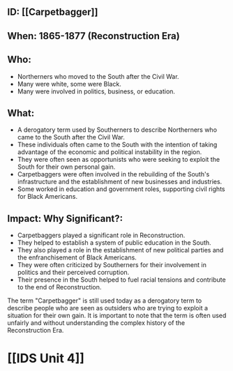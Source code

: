 ## ID: [[Carpetbagger]] 
## When:  1865-1877 (Reconstruction Era)

## Who: 
- Northerners who moved to the South after the Civil War. 
- Many were white, some were Black.
- Many were involved in politics, business, or education.

## What: 
- A derogatory term used by Southerners to describe Northerners who came to the South after the Civil War.
-  These individuals often came to the South with the intention of taking advantage of the economic and political instability in the region. 
-  They were often seen as opportunists who were seeking to exploit the South for their own personal gain.
-  Carpetbaggers were often involved in the rebuilding of the South's infrastructure and the establishment of new businesses and industries.
-  Some worked in education and government roles, supporting civil rights for Black Americans.

## Impact: Why Significant?:
- Carpetbaggers played a significant role in Reconstruction.
- They helped to establish a system of public education in the South.
-  They also played a role in the establishment of new political parties and the enfranchisement of Black Americans.
- They were often criticized by Southerners for their involvement in politics and their perceived corruption.
- Their presence in the South helped to fuel racial tensions and contribute to the end of Reconstruction.

The term "Carpetbagger" is still used today as a derogatory term to describe people who are seen as outsiders who are trying to exploit a situation for their own gain.  It is important to note that the term is often used unfairly and without understanding the complex history of the Reconstruction Era. 

# [[IDS Unit 4]]